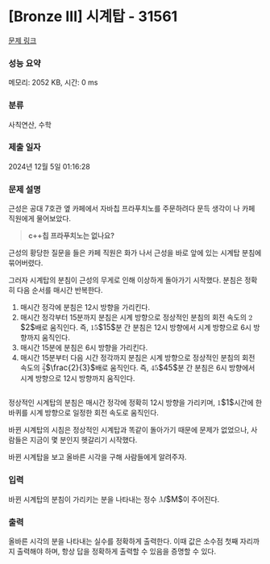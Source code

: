 # [Bronze III] 시계탑 - 31561 

[문제 링크](https://www.acmicpc.net/problem/31561) 

### 성능 요약

메모리: 2052 KB, 시간: 0 ms

### 분류

사칙연산, 수학

### 제출 일자

2024년 12월 5일 01:16:28

### 문제 설명

<p>근성은 공대 7호관 옆 카페에서 자바칩 프라푸치노를 주문하려다 문득 생각이 나 카페 직원에게 물어보았다.</p>

<blockquote>
<p><strong>c++칩 프라푸치노는 없나요?</strong></p>
</blockquote>

<p>근성의 황당한 질문을 들은 카페 직원은 화가 나서 근성을 바로 앞에 있는 시계탑 분침에 묶어버렸다.</p>

<p>그러자 시계탑의 분침이 근성의 무게로 인해 이상하게 돌아가기 시작했다. 분침은 정확히 다음 순서를 매시간 반복한다.</p>

<ol>
	<li>매시간 정각에 분침은 12시 방향을 가리킨다.</li>
	<li>매시간 정각부터 15분까지 분침은 시계 방향으로 정상적인 분침의 회전 속도의 <mjx-container class="MathJax" jax="CHTML" style="font-size: 109%; position: relative;"><mjx-math class="MJX-TEX" aria-hidden="true"><mjx-mn class="mjx-n"><mjx-c class="mjx-c32"></mjx-c></mjx-mn></mjx-math><mjx-assistive-mml unselectable="on" display="inline"><math xmlns="http://www.w3.org/1998/Math/MathML"><mn>2</mn></math></mjx-assistive-mml><span aria-hidden="true" class="no-mathjax mjx-copytext">$2$</span></mjx-container>배로 움직인다. 즉, <mjx-container class="MathJax" jax="CHTML" style="font-size: 109%; position: relative;"><mjx-math class="MJX-TEX" aria-hidden="true"><mjx-mn class="mjx-n"><mjx-c class="mjx-c31"></mjx-c><mjx-c class="mjx-c35"></mjx-c></mjx-mn></mjx-math><mjx-assistive-mml unselectable="on" display="inline"><math xmlns="http://www.w3.org/1998/Math/MathML"><mn>15</mn></math></mjx-assistive-mml><span aria-hidden="true" class="no-mathjax mjx-copytext">$15$</span></mjx-container>분 간 분침은 12시 방향에서 시계 방향으로 6시 방향까지 움직인다.</li>
	<li>매시간 15분에 분침은 6시 방향을 가리킨다.</li>
	<li>매시간 15분부터 다음 시간 정각까지 분침은 시계 방향으로 정상적인 분침의 회전 속도의 <mjx-container class="MathJax" jax="CHTML" style="font-size: 109%; position: relative;"><mjx-math class="MJX-TEX" aria-hidden="true"><mjx-mfrac><mjx-frac><mjx-num><mjx-nstrut></mjx-nstrut><mjx-mn class="mjx-n" size="s"><mjx-c class="mjx-c32"></mjx-c></mjx-mn></mjx-num><mjx-dbox><mjx-dtable><mjx-line></mjx-line><mjx-row><mjx-den><mjx-dstrut></mjx-dstrut><mjx-mn class="mjx-n" size="s"><mjx-c class="mjx-c33"></mjx-c></mjx-mn></mjx-den></mjx-row></mjx-dtable></mjx-dbox></mjx-frac></mjx-mfrac></mjx-math><mjx-assistive-mml unselectable="on" display="inline"><math xmlns="http://www.w3.org/1998/Math/MathML"><mfrac><mn>2</mn><mn>3</mn></mfrac></math></mjx-assistive-mml><span aria-hidden="true" class="no-mathjax mjx-copytext">$\frac{2}{3}$</span></mjx-container>배로 움직인다. 즉, <mjx-container class="MathJax" jax="CHTML" style="font-size: 109%; position: relative;"><mjx-math class="MJX-TEX" aria-hidden="true"><mjx-mn class="mjx-n"><mjx-c class="mjx-c34"></mjx-c><mjx-c class="mjx-c35"></mjx-c></mjx-mn></mjx-math><mjx-assistive-mml unselectable="on" display="inline"><math xmlns="http://www.w3.org/1998/Math/MathML"><mn>45</mn></math></mjx-assistive-mml><span aria-hidden="true" class="no-mathjax mjx-copytext">$45$</span></mjx-container>분 간 분침은 6시 방향에서 시계 방향으로 12시 방향까지 움직인다.</li>
</ol>

<p style="display:flex;flex-direction:row;justify-content:center;"><img alt="" src="https://upload.acmicpc.net/c10b5fde-7fdc-43d5-a54a-830de09a329b/-/preview/" style="max-height:200px;max-width:200%"></p>

<p>정상적인 시계탑의 분침은 매시간 정각에 정확히 12시 방향을 가리키며, <mjx-container class="MathJax" jax="CHTML" style="font-size: 109%; position: relative;"><mjx-math class="MJX-TEX" aria-hidden="true"><mjx-mn class="mjx-n"><mjx-c class="mjx-c31"></mjx-c></mjx-mn></mjx-math><mjx-assistive-mml unselectable="on" display="inline"><math xmlns="http://www.w3.org/1998/Math/MathML"><mn>1</mn></math></mjx-assistive-mml><span aria-hidden="true" class="no-mathjax mjx-copytext">$1$</span></mjx-container>시간에 한 바퀴를 시계 방향으로 일정한 회전 속도로 움직인다.</p>

<p>바뀐 시계탑의 시침은 정상적인 시계탑과 똑같이 돌아가기 때문에 문제가 없었으나, 사람들은 지금이 몇 분인지 헷갈리기 시작했다.</p>

<p>바뀐 시계탑을 보고 올바른 시각을 구해 사람들에게 알려주자.</p>

### 입력 

 <p>바뀐 시계탑의 분침이 가리키는 분을 나타내는 정수 <mjx-container class="MathJax" jax="CHTML" style="font-size: 109%; position: relative;"><mjx-math class="MJX-TEX" aria-hidden="true"><mjx-mi class="mjx-i"><mjx-c class="mjx-c1D440 TEX-I"></mjx-c></mjx-mi></mjx-math><mjx-assistive-mml unselectable="on" display="inline"><math xmlns="http://www.w3.org/1998/Math/MathML"><mi>M</mi></math></mjx-assistive-mml><span aria-hidden="true" class="no-mathjax mjx-copytext">$M$</span></mjx-container>이 주어진다.</p>

### 출력 

 <p>올바른 시각의 분을 나타내는 실수를 정확하게 출력한다. 이때 값은 소수점 첫째 자리까지 출력해야 하며, 항상 답을 정확하게 출력할 수 있음을 증명할 수 있다.</p>

